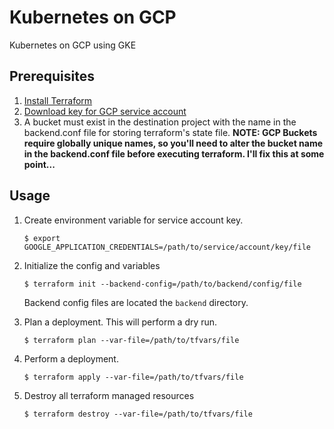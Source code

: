 # Kubernetes on GCP
Kubernetes on GCP using GKE

## Prerequisites
1. [Install Terraform](https://www.terraform.io/intro/getting-started/install.html)
2. [Download key for GCP service account](https://cloud.google.com/iam/docs/creating-managing-service-account-keys)
3. A bucket must exist in the destination project with the name in the backend.conf file for storing terraform's state file. **NOTE: GCP Buckets require globally unique names, so you'll need to alter the bucket name in the backend.conf file before executing terraform. I'll fix this at some point...**

## Usage

1. Create environment variable for service account key.  
   ```
   $ export GOOGLE_APPLICATION_CREDENTIALS=/path/to/service/account/key/file
   ```
   
1. Initialize the config and variables 
   ```
   $ terraform init --backend-config=/path/to/backend/config/file
   ```
   Backend config files are located the `backend` directory.
   
1. Plan a deployment. This will perform a dry run. 
   ```
   $ terraform plan --var-file=/path/to/tfvars/file
   ```
   
1. Perform a deployment. 
   ```
   $ terraform apply --var-file=/path/to/tfvars/file
   ```
   
1. Destroy all terraform managed resources
   ```
   $ terraform destroy --var-file=/path/to/tfvars/file
   ```
 
